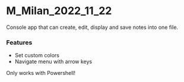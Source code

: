 # M_Milan_2022_11_22

Console app that can create, edit, display and save notes into one file.

### Features
- Set custom colors
- Navigate menu with arrow keys

Only works with Powershell!
